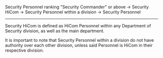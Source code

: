Security Personnel ranking "Security Commander" or above → Security HiCom → Security Personnel within a division → Security Personnel

---

Security HiCom is defined as HiCom Personnel within any Department of Security division, as well as the main department.

It is important to note that Security Personnel within a division do not have authority over each other division, unless said Personnel is HiCom in their respective division.
